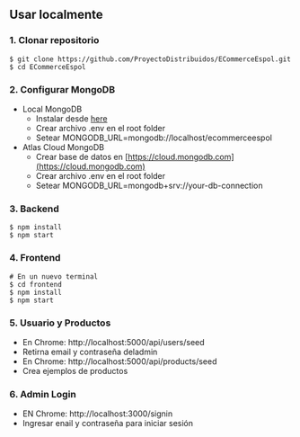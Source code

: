 ## Usar localmente

### 1. Clonar repositorio

```
$ git clone https://github.com/ProyectoDistribuidos/ECommerceEspol.git
$ cd ECommerceEspol
```

### 2. Configurar MongoDB

- Local MongoDB
  - Instalar desde [here](https://www.mongodb.com/try/download/community)
  - Crear archivo .env en el root folder
  - Setear MONGODB_URL=mongodb://localhost/ecommerceespol  
- Atlas Cloud MongoDB
  - Crear base de datos en [https://cloud.mongodb.com](https://cloud.mongodb.com)
  - Crear archivo .env en el root folder
  - Setear MONGODB_URL=mongodb+srv://your-db-connection

### 3. Backend

```
$ npm install
$ npm start
```

### 4. Frontend

```
# En un nuevo terminal
$ cd frontend
$ npm install
$ npm start
```

### 5. Usuario y Productos

- En Chrome: http://localhost:5000/api/users/seed
- Retirna email y contraseña deladmin
- En Chrome: http://localhost:5000/api/products/seed
- Crea ejemplos de productos

### 6. Admin Login

- EN Chrome: http://localhost:3000/signin
- Ingresar enail y contraseña para iniciar sesión
